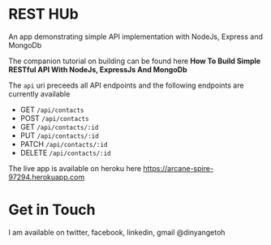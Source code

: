 # REST HUb

An app demonstrating simple API implementation with NodeJs, Express and MongoDb

The companion tutorial on building can be found here <b>How To Build Simple RESTful API With NodeJs, ExpressJs And MongoDb</b> 

The `api` uri preceeds all API endpoints and the following endpoints are currently available
* GET `/api/contacts`
* POST `/api/contacts`
* GET `/api/contacts/:id`
* PUT `/api/contacts/:id`
* PATCH `/api/contacts/:id`
* DELETE `/api/contacts/:id`

The live app is available on heroku here
https://arcane-spire-97294.herokuapp.com


Get in Touch
===============

I am available on twitter, facebook, linkedin, gmail @dinyangetoh